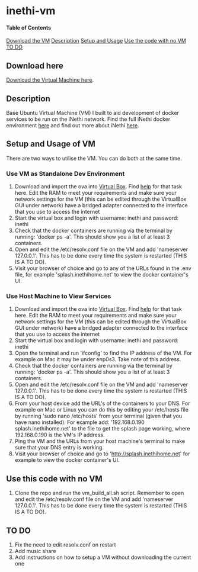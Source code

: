 # inethi-vm
#### Table of Contents
[Download the VM](https://github.com/keegan337/inethi-vm#download-here)
[Description](https://github.com/keegan337/inethi-vm#description)
[Setup and Usage](https://github.com/keegan337/inethi-vm#setup-and-usage-of-vm)
[Use the code with no VM](https://github.com/keegan337/inethi-vm#use-this-code-with-no-vm)
[TO DO](https://github.com/keegan337/inethi-vm#to-do)

## Download here
[Download the Virtual Machine here](https://drive.google.com/drive/folders/18oZQE0x_e755D2oNJ7frNiGfTxlYc2D5?usp=sharing).
## Description
Base Ubuntu Virtual Machine (VM) I built to aid development of docker services to be run on the iNethi network. Find the full iNethi docker environment [here](https://github.com/iNethi/docker-master) and find out more about iNethi [here](https://www.inethi.org.za).
## Setup and Usage of VM
There are two ways to utilise the VM. You can do both at the same time.
### Use VM as Standalone Dev Environment
1. Download and import the ova into [Virtual Box](https://www.virtualbox.org). Find [help](https://www.techrepublic.com/article/how-to-export-virtualbox-virtual-machines-as-appliances/) for that task here. Edit the RAM to meet your requirements and make sure your network settings for the VM (this can be edited through the VirtualBox GUI under network) have a bridged adapter connected to the interface that you use to access the internet
2. Start the virtual box and login with username: inethi and password: inethi
3. Check that the docker containers are running via the terminal by running: 'docker ps -a'. This should show you a list of at least 3 containers.
4. Open and edit the /etc/resolv.conf file on the VM and add 'nameserver 127.0.0.1'. This has to be done every time the system is restarted (THIS IS A TO DO).
5. Visit your browser of choice and go to any of the URLs found in the .env file, for example 'splash.inethihome.net' to view the docker container's UI.
### Use Host Machine to View Services
1. Download and import the ova into [Virtual Box](https://www.virtualbox.org). Find [help](https://www.techrepublic.com/article/how-to-export-virtualbox-virtual-machines-as-appliances/) for that task here. Edit the RAM to meet your requirements and make sure your network settings for the VM (this can be edited through the VirtualBox GUI under network) have a bridged adapter connected to the interface that you use to access the internet
2. Start the virtual box and login with username: inethi and password: inethi
3. Open the terminal and run 'ifconfig' to find the IP address of the VM. For example on Mac it may be under enp0s3. Take note of this address.
4. Check that the docker containers are running via the terminal by running: 'docker ps -a'. This should show you a list of at least 3 containers.
5. Open and edit the /etc/resolv.conf file on the VM and add 'nameserver 127.0.0.1'. This has to be done every time the system is restarted (THIS IS A TO DO).
6. From your host device add the URL's of the containers to your DNS. For example on Mac or Linux you can do this by editing your /etc/hosts file by running 'sudo nano /etc/hosts' from your terminal (given that you have nano installed). For example add: '192.168.0.190 splash.inethihome.net' to the file to get the splash page working, where 192.168.0.190 is the VM's IP address.
7. Ping the VM and the URLs from your host machine's terminal to make sure that your DNS entry is working.
8. Visit your browser of choice and go to 'http://splash.inethihome.net' for example to view the docker container's UI.
## Use this code with no VM
1. Clone the repo and run the vm_build_all.sh script. Remember to open and edit the /etc/resolv.conf file on the VM and add 'nameserver 127.0.0.1'. This has to be done every time the system is restarted (THIS IS A TO DO).
## TO DO
1. Fix the need to edit resolv.conf on restart
2. Add music share
3. Add instructions on how to setup a VM without downloading the current one

